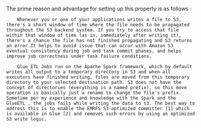 The prime reason and advantage for setting up this property is as follows : 

        Whenever you or one of your applications writes a file to S3, there's a short window of time where the file needs to be propagated throughout the S3 backend system. If you try to access that file within that window of time (as in, immediately after writing it), there's a chance the file has not finished propagating and S3 returns an error.It helps to avoid issue that can occur with Amazon S3 eventual consistency during job and task commit phases, and helps improve job correctness under task failure conditions.

        Glue ETL Jobs run on the Apache Spark framework, which by default writes all output to a temporary directory in S3 and when all executors have finished writing, files are moved from this temporary directory to your selected destination path. S3 does not have the concept of directories (everything is a named prefix), so this move operation is basically just a rename to change the file's prefix. Sometime per my experience and knowledge with the Spark and the GlueETL , the jobs fails while writing the data to s3. The best way to address this is to enable the EMRFS S3-optimized committer [1] which is available in Glue [2] and removes such errors by using an optimized S3 write logic.

